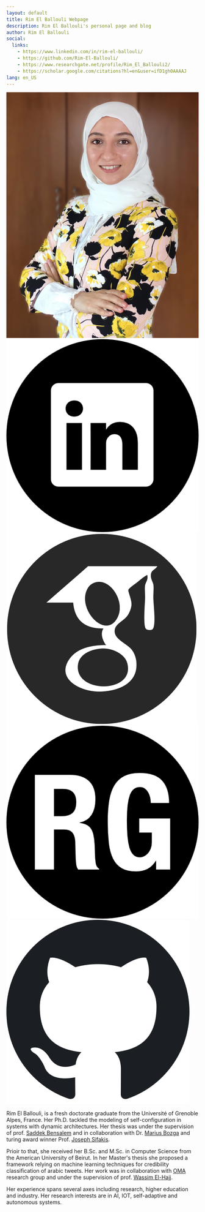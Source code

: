 ```yaml
---
layout: default
title: Rim El Ballouli Webpage
description: Rim El Ballouli's personal page and blog
author: Rim El Ballouli
social:
  links:
    - https://www.linkedin.com/in/rim-el-ballouli/
    - https://github.com/Rim-El-Ballouli/
    - https://www.researchgate.net/profile/Rim_El_Ballouli2/
    - https://scholar.google.com/citations?hl=en&user=ifD1gh0AAAAJ
lang: en_US
---
```


<!--[Saddek Bensalem](https://www-verimag.imag.fr/~bensalem/)
[Marius Bozga](http://www-verimag.imag.fr/~bozga/)
[Joseph Sifakis](https://www-verimag.imag.fr/~bensalem/)
[OMA](http://oma-project.azurewebsites.net/)
[Wassim El-Hajj](https://staff.aub.edu.lb/~we07/index.htm)-->


<div id="col-1" >
	<img id="profile" src="/assets/images/protrait.jpg">
	<div  class="social-media-icon-container">
		<a href="https://www.linkedin.com/in/rim-el-ballouli/"><img  class="social-media-icon" src="/assets/images/li.png"></a>
		<a href="https://scholar.google.com/citations?hl=en&user=ifD1gh0AAAAJ"><img  class="social-media-icon" src="/assets/images/gs.png"></a>
		<a href="https://www.researchgate.net/profile/Rim_El_Ballouli2"><img  class="social-media-icon" src="/assets/images/rg.png"></a>
		<a href="https://github.com/Rim-El-Ballouli/Rim-El-Ballouli.github.io"><img  class="social-media-icon" src="/assets/images/gh.png"></a>
	</div>
</div>
<div id="col-2">
	<p> Rim El Ballouli, is a fresh doctorate graduate from the Universit&eacute;  of Grenoble Alpes, France. Her Ph.D. 
		tackled the modeling of self-configuration in systems with dynamic architectures. Her thesis was under the 
		supervision of prof. <a href="https://www-verimag.imag.fr/~bensalem/">Saddek Bensalem</a> and in collaboration 
		with Dr. <a href="http://www-verimag.imag.fr/~bozga/">Marius Bozga</a> and turing award winner 
		Prof. <a href="http://www-verimag.imag.fr/PEOPLE/Joseph.Sifakis/">Joseph Sifakis</a>.
		</p>
	<p> Prioir to that, she received her B.Sc. and M.Sc. in Computer Science from the American University of Beirut. In her 
		Master's thesis she proposed a framework relying on machine learning techniques for credibility classification of arabic tweets. 
		Her work was in collaboration with <a href="http://oma-project.azurewebsites.net/">OMA</a> research group and under the 
		supervision of prof. <a href="https://staff.aub.edu.lb/~we07/index.htm">Wassim El-Hajj</a>. 
		</p>
	Her experience spans several axes including research, higher education and industry. Her research interests are 
		in AI, IOT, self-adaptive and autonomous systems.
</div>
